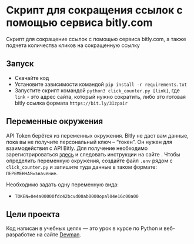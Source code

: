 # Скрипт для сокращения ссылок с помощью сервиса bitly.com

Скрипт для сокращение ссылок с помощью сервиса bitly.com, а также подчета количества кликов на сокращенную ссылку

## Запуск

- Скачайте код
- Установите зависимости командой `pip install -r requirements.txt`
- Запустите скрипт командой `python3 click_counter.py [link]`,
где `link` - это адрес сайта, который нужно сократить, либо это готовая bitly ссылка формата `https://bit.ly/3Izpair`

## Переменные окружения

API Token берётся из переменных окружения. Bitly не даст вам данные, пока вы не получите персональный ключ – “токен”. Он нужен для взаимодействия с API Bitly. Для получение необходимо зарегистрироваться [здесь](https://bit.ly/) и следовать инструкции на сайте . Чтобы определить переменную окружения, создайте файл `.env` рядом с `click_counter.py` и запишите туда данные в таком формате: `ПЕРЕМЕННАЯ=значение`.

Необходимо задать одну переменную вида:
- `TOKEN=0e4a00000fdc42bcvd00ab0000opal04e16c00a00`

## Цели проекта

Код написан в учебных целях — это урок в курсе по Python и веб-разработке на сайте [Devman](https://dvmn.org).